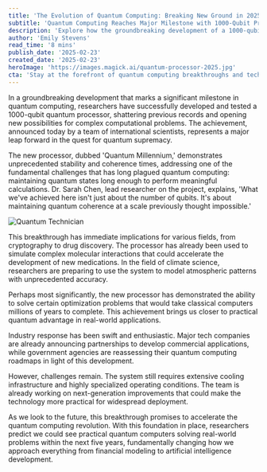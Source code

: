 ```yaml
---
title: 'The Evolution of Quantum Computing: Breaking New Ground in 2025'
subtitle: 'Quantum Computing Reaches Major Milestone with 1000-Qubit Processor'
description: 'Explore how the groundbreaking development of a 1000-qubit quantum processor represents a major leap forward in the quest for quantum supremacy, with implications across fields like cryptography, drug discovery, and climate science.'
author: 'Emily Stevens'
read_time: '8 mins'
publish_date: '2025-02-23'
created_date: '2025-02-23'
heroImage: 'https://images.magick.ai/quantum-processor-2025.jpg'
cta: 'Stay at the forefront of quantum computing breakthroughs and tech innovation. Follow us on LinkedIn for daily updates on groundbreaking developments shaping our technological future.'
---
```


In a groundbreaking development that marks a significant milestone in quantum computing, researchers have successfully developed and tested a 1000-qubit quantum processor, shattering previous records and opening new possibilities for complex computational problems. The achievement, announced today by a team of international scientists, represents a major leap forward in the quest for quantum supremacy.

The new processor, dubbed 'Quantum Millennium,' demonstrates unprecedented stability and coherence times, addressing one of the fundamental challenges that has long plagued quantum computing: maintaining quantum states long enough to perform meaningful calculations. Dr. Sarah Chen, lead researcher on the project, explains, 'What we've achieved here isn't just about the number of qubits. It's about maintaining quantum coherence at a scale previously thought impossible.'

![Quantum Technician](https://i.magick.ai/PIXE/1738401344125_magick_img.webp)

This breakthrough has immediate implications for various fields, from cryptography to drug discovery. The processor has already been used to simulate complex molecular interactions that could accelerate the development of new medications. In the field of climate science, researchers are preparing to use the system to model atmospheric patterns with unprecedented accuracy.

Perhaps most significantly, the new processor has demonstrated the ability to solve certain optimization problems that would take classical computers millions of years to complete. This achievement brings us closer to practical quantum advantage in real-world applications.

Industry response has been swift and enthusiastic. Major tech companies are already announcing partnerships to develop commercial applications, while government agencies are reassessing their quantum computing roadmaps in light of this development.

However, challenges remain. The system still requires extensive cooling infrastructure and highly specialized operating conditions. The team is already working on next-generation improvements that could make the technology more practical for widespread deployment.

As we look to the future, this breakthrough promises to accelerate the quantum computing revolution. With this foundation in place, researchers predict we could see practical quantum computers solving real-world problems within the next five years, fundamentally changing how we approach everything from financial modeling to artificial intelligence development.